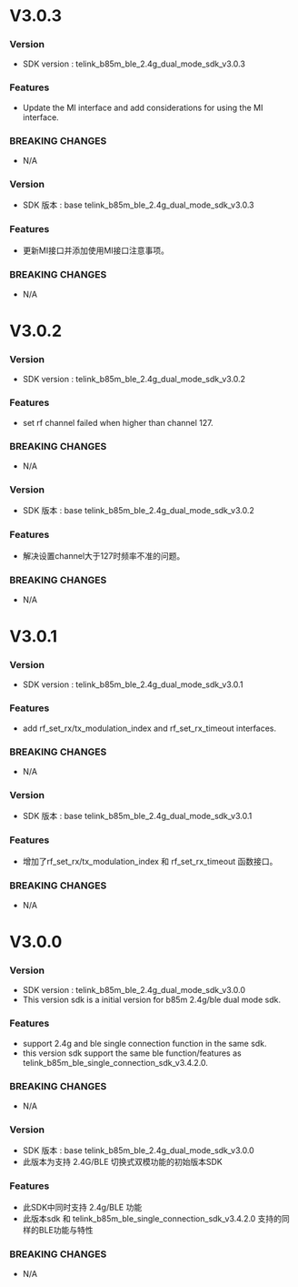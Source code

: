 # V3.0.3

### Version
* SDK version : telink_b85m_ble_2.4g_dual_mode_sdk_v3.0.3
  
### Features
* Update the MI interface and add considerations for using the MI interface.

### BREAKING CHANGES
* N/A

### Version
* SDK 版本 : base telink_b85m_ble_2.4g_dual_mode_sdk_v3.0.3

### Features
* 更新MI接口并添加使用MI接口注意事项。

### BREAKING CHANGES
* N/A

# V3.0.2

### Version
* SDK version : telink_b85m_ble_2.4g_dual_mode_sdk_v3.0.2
  
### Features
* set rf channel failed when higher than channel 127.

### BREAKING CHANGES
* N/A

### Version
* SDK 版本 : base telink_b85m_ble_2.4g_dual_mode_sdk_v3.0.2

### Features
* 解决设置channel大于127时频率不准的问题。

### BREAKING CHANGES
* N/A

# V3.0.1

### Version
* SDK version : telink_b85m_ble_2.4g_dual_mode_sdk_v3.0.1
  
### Features
* add rf_set_rx/tx_modulation_index and rf_set_rx_timeout interfaces.

### BREAKING CHANGES
* N/A

### Version
* SDK 版本 : base telink_b85m_ble_2.4g_dual_mode_sdk_v3.0.1

### Features
* 增加了rf_set_rx/tx_modulation_index 和 rf_set_rx_timeout 函数接口。

### BREAKING CHANGES
* N/A

# V3.0.0

### Version
* SDK version : telink_b85m_ble_2.4g_dual_mode_sdk_v3.0.0
* This version sdk is a initial version for b85m 2.4g/ble dual mode sdk.


### Features
* support 2.4g and ble single connection function in the same sdk.
* this version sdk support the same ble function/features as telink_b85m_ble_single_connection_sdk_v3.4.2.0.

### BREAKING CHANGES
* N/A

### Version
* SDK 版本 : base telink_b85m_ble_2.4g_dual_mode_sdk_v3.0.0
* 此版本为支持 2.4G/BLE 切换式双模功能的初始版本SDK

### Features
* 此SDK中同时支持 2.4g/BLE 功能
* 此版本sdk 和 telink_b85m_ble_single_connection_sdk_v3.4.2.0 支持的同样的BLE功能与特性

### BREAKING CHANGES
* N/A

